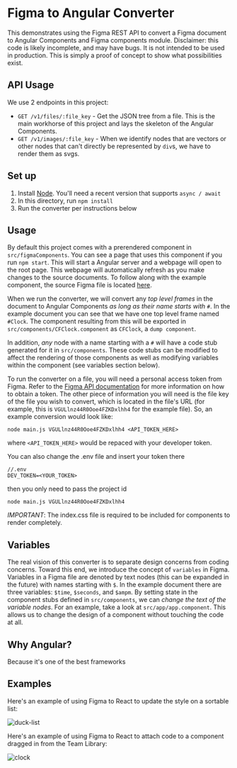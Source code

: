 # Figma to Angular Converter

This demonstrates using the Figma REST API to convert a Figma document to Angular Components and Figma components module.
Disclaimer: this code is likely incomplete, and may have bugs. It is not intended to be used
in production. This is simply a proof of concept to show what possibilities exist.

## API Usage

We use 2 endpoints in this project:

- `GET /v1/files/:file_key` - Get the JSON tree from a file. This is the main workhorse of this project and lays the skeleton of the Angular Components.
- `GET /v1/images/:file_key` - When we identify nodes that are vectors or other nodes that can't directly be represented by `div`s, we have to render them as svgs.

## Set up

1. Install [Node](https://nodejs.org/). You'll need a recent version that supports `async / await`
2. In this directory, run `npm install`
3. Run the converter per instructions below

## Usage

By default this project comes with a prerendered component in `src/figmaComponents`. You can see a page that uses this component if you
run `npm start`. This will start a Angular server and a webpage will open to the root page. This webpage will automatically refresh as
you make changes to the source documents. To follow along with the example component, the source Figma file is located [here](https://www.figma.com/file/VGULlnz44R0Ooe4FZKDxlhh4/Untitled).

When we run the converter, we will convert any *top level frames* in the document to Angular Components *as long as their name starts with `#`*.
In the example document you can see that we have one top level frame named `#Clock`. The component resulting from this will be exported in
`src/components/CFClock.component` as `CFClock`, a `dump component`.

In addition, *any* node with a name starting with a `#` will have a code stub generated for it in `src/components`. These code stubs can be
modified to affect the rendering of those components as well as modifying variables within the component (see variables section below).

To run the converter on a file, you will need a personal access token from Figma. Refer to the [Figma API documentation](https://www.figma.com/developers/docs)
for more information on how to obtain a token. The other piece of information you will need is the file key of the file you wish to convert,
which is located in the file's URL (for example, this is `VGULlnz44R0Ooe4FZKDxlhh4` for the example file). So, an example conversion would look
like:

```
node main.js VGULlnz44R0Ooe4FZKDxlhh4 <API_TOKEN_HERE>
```

where `<API_TOKEN_HERE>` would be repaced with your developer token.

You can also change the .env file and insert your token there

```
//.env  
DEV_TOKEN=<YOUR_TOKEN>
```
then you only need to pass the project id
```
node main.js VGULlnz44R0Ooe4FZKDxlhh4
```



*IMPORTANT*: The index.css file is required to be included for components to render completely.

## Variables

The real vision of this converter is to separate design concerns from coding concerns. Toward this end, we introduce the concept of
`variables` in Figma. Variables in a Figma file are denoted by text nodes (this can be expanded in the future) with names starting with
`$`. In the example document there are three variables: `$time`, `$seconds`, and `$ampm`. By setting state in the component stubs defined in
`src/components`, we can *change the text of the variable nodes*. For an example, take a look at `src/app/app.component`. This
allows us to change the design of a component without touching the code at all.

## Why Angular?

Because it's one of the best frameworks

## Examples

Here's an example of using Figma to React to update the style on a sortable list:

![duck-list](https://static.figma.com/uploads/9e647f547b9487af4d879627de3bae84591671c1)


Here's an example of using Figma to React to attach code to a component dragged in from the Team Library:

![clock](https://static.figma.com/uploads/3e4a5e166e295433c29c0e3e78d3a436efc64353)

